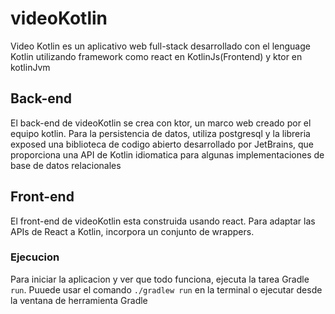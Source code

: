 # videoKotlin
Video Kotlin es un aplicativo web full-stack desarrollado con el lenguage Kotlin
utilizando framework como react en KotlinJs(Frontend) y ktor en kotlinJvm

## Back-end
El back-end de videoKotlin se crea con ktor, un marco web creado por el equipo kotlin.
Para la persistencia de datos, utiliza postgresql y la libreria exposed una biblioteca de codigo abierto desarrollado por JetBrains, que proporciona una API de Kotlin idiomatica para algunas implementaciones de base de datos relacionales

## Front-end
El front-end de videoKotlin esta construida usando react. Para adaptar las APIs de React a Kotlin, incorpora un conjunto de wrappers.

### Ejecucion
Para iniciar la aplicacion y ver que todo funciona, ejecuta la tarea Gradle ``run``.
Puuede usar el comando ``./gradlew run`` en la terminal o ejecutar desde la ventana de herramienta Gradle
